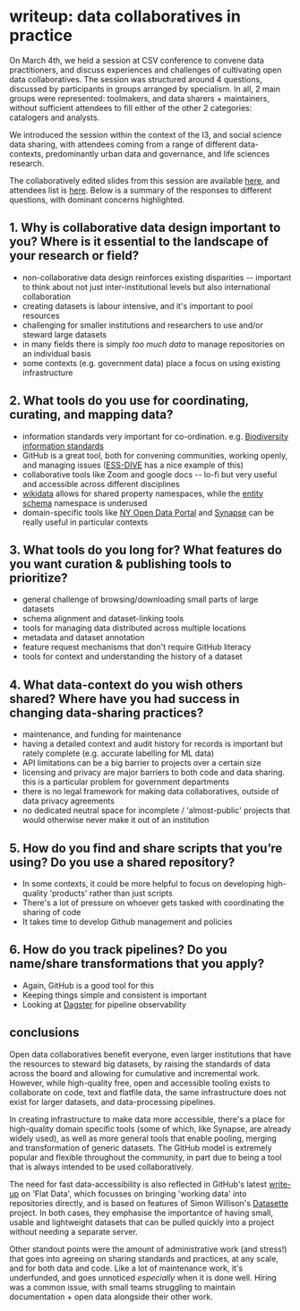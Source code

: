 # writeup: data collaboratives in practice

On March 4th, we held a session at CSV conference to convene data practitioners, and discuss experiences and challenges of cultivating open data collaboratives. The session was structured around 4 questions, discussed by participants in groups arranged by specialism. In all, 2 main groups were represented: toolmakers, and data sharers + maintainers, without sufficient attendees to fill either of the other 2 categories: catalogers and analysts.

We introduced the session within the context of the I3, and social science data sharing, with attendees coming from a range of different data-contexts, predominantly urban data and governance, and life sciences research.

The collaboratively edited slides from this session are available [here](https://docs.google.com/presentation/d/1TY54_OWHvVYef746uDlwJICPKWyYCS87DxlkeDi_keY/edit#slide=id.gd7273c5a65_0_16), and attendees list is [here](https://docs.google.com/document/d/1p8lANjxfnSJfnarEZSZbqY30vVw5N4OB0_Z3S-_K-io/edit#). Below is a summary of the responses to different questions, with dominant concerns highlighted.

## 1. Why is collaborative data design important to you? Where is it essential to the landscape of your research or field?

* non-collaborative data design reinforces existing disparities -- important to think about not just inter-institutional levels but also international collaboration
* creating datasets is labour intensive, and it's important to pool resources
* challenging for smaller institutions and researchers to use and/or steward large datasets
* in many fields there is simply *too much data* to manage repositories on an individual basis
* some contexts (e.g. government data) place a focus on using existing infrastructure

## 2. What tools do you use for coordinating, curating, and mapping data?

* information standards very important for co-ordination. e.g. [Biodiversity information standards](https://www.tdwg.org/)
* GitHub is a great tool, both for convening communities, working openly, and managing issues ([ESS-DIVE](https://github.com/ess-dive-community) has a nice example of this)
* collaborative tools like Zoom and google docs -- lo-fi but very useful and accessible across different disciplines
* [wikidata](https://query.wikidata.org/) allows for shared property namespaces, while the [entity schema](https://www.wikidata.org/wiki/Wikidata:WikiProject_Schemas) namespace is underused
* domain-specific tools like [NY Open Data Portal](https://data.ny.gov/) and [Synapse](https://www.synapse.org/) can be really useful in particular contexts

## 3. What tools do you long for? What features do you want curation & publishing tools to prioritize?

* general challenge of browsing/downloading small parts of large datasets
* schema alignment and dataset-linking tools
* tools for managing data distributed across multiple locations
* metadata and dataset annotation
* feature request mechanisms that don't require GitHub literacy
* tools for context and understanding the history of a dataset

## 4. What data-context do you wish others shared? Where have you had success in changing data-sharing practices?

* maintenance, and funding for maintenance
* having a detailed context and audit history for records is important but rately complete (e.g. accurate labelling for ML data)
* API limitations can be a big barrier to projects over a certain size
* licensing and privacy are major barriers to both code and data sharing. this is a particular problem for government departments
* there is no legal framework for making data collaboratives, outside of data privacy agreements
* no dedicated neutral space for incomplete / 'almost-public' projects that would otherwise never make it out of an institution

## 5. How do you find and share scripts that you’re using? Do you use a shared repository?

* In some contexts, it could be more helpful to focus on developing high-quality 'products' rather than just scripts
* There's a lot of pressure on whoever gets tasked with coordinating the sharing of code
* It takes time to develop Github management and policies

## 6. How do you track pipelines? Do you name/share  transformations that you apply?

* Again, GitHub is a good tool for this
* Keeping things simple and consistent is important
* Looking at [Dagster](https://www.dagster.io/) for pipeline observability

## conclusions

Open data collaboratives benefit everyone, even larger institutions that have the resources to steward big datasets, by raising the standards of data across the board and allowing for cumulative and incremental work. However, while high-quality free, open and accessible tooling exists to collaborate on code, text and flatfile data, the same infrastructure does not exist for larger datasets, and data-processing pipelines.

In creating infrastructure to make data more accessible, there's a place for high-quality domain specific tools (some of which, like Synapse, are already widely used), as well as more general tools that enable pooling, merging and transformation of generic datasets. The GitHub model is extremely popular and flexible throughout the community, in part due to being a tool that is always intended to be used collaboratively.

The need for fast data-accessibility is also reflected in GitHub's latest [write-up](https://octo.github.com/projects/flat-data) on 'Flat Data', which focusses on bringing 'working data' into repositories directly, and is based on features of Simon Willison's [Datasette](https://simonwillison.net/2020/Oct/9/git-scraping/) project. In both cases, they emphasise the importantce of having small, usable and lightweight datasets that can be pulled quickly into a project without needing a separate server.

Other standout points were the amount of administrative work (and stress!) that goes into agreeing on sharing standards and practices, at any scale, and for both data and code. Like a lot of maintenance work, it's underfunded, and goes unnoticed *especially* when it is done well. Hiring was a common issue, with small teams struggling to maintain documentation + open data alongside their other work.

